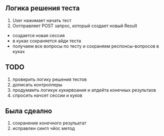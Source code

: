 ## Логика решения теста

1) User нажимает начать тест
2) Оотправляет POST запрос, который создает новый Result
 - создается новая сессия
 - в куках сохраняется айди теста
 - получаем все вопросы по тесту и сохраняем респонсы-вопросов в куках


## TODO

1) проверить логику решения тестов
2) дописать контроллеры
3) продумамть логикук кукирвоания и апдейта конечных результаов
4) спросить начсет сессии и куков

## Была сдеално
1) сохранение конечного резульатат
2) исправлен сингл чйос метод